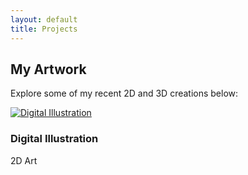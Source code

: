 ```yaml
---
layout: default
title: Projects
---
```


<h2>My Artwork</h2>

<p>Explore some of my recent 2D and 3D creations below:</p>

<div class="row">
  <article class="c-project-card col col-4 col-d-6 col-t-12">
    <div class="c-project-card__content">
      <a class="c-project-card__image" href="/project/digital-art">
        <img alt="Digital Illustration" loading="lazy" src="/images/art1.jpg">
      </a>
      <div class="c-project-card__info">
        <h3 class="c-project-card__title">Digital Illustration</h3>
        <div class="c-project-card__subtitle">2D Art</div>
      </div>
    </div>
  </article>
</div>